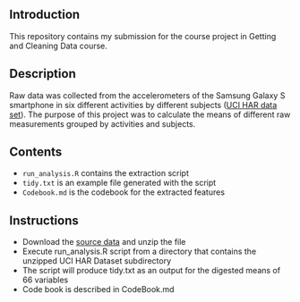 ## Introduction

This repository contains my submission for the course project in Getting and Cleaning Data course.

## Description

Raw data was collected from the accelerometers of the Samsung Galaxy S smartphone in six different activities by different subjects ([UCI HAR data set](http://archive.ics.uci.edu/ml/datasets/Human+Activity+Recognition+Using+Smartphones)). The purpose of this project was to calculate the means of different raw measurements grouped by activities and subjects.

## Contents
 * `run_analysis.R` contains the extraction script
 * `tidy.txt` is an example file generated with the script
 * `Codebook.md` is the codebook for the extracted features


## Instructions
 * Download the [source data](https://d396qusza40orc.cloudfront.net/getdata%2Fprojectfiles%2FUCI%20HAR%20Dataset.zip) and unzip the file
 * Execute run_analysis.R script from a directory that contains the unzipped UCI HAR Dataset subdirectory
 * The script will produce tidy.txt as an output for the digested means of 66 variables
 * Code book is described in CodeBook.md
